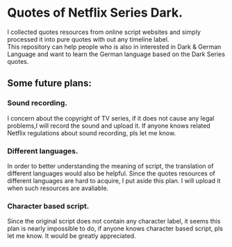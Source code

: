 # Quotes of Netflix Series Dark.  
I collected quotes resources from online script websites and simply processed it into pure quotes with out any timeline label.  
This repository can help people who is also in interested in Dark & German Language and want to learn the German language based on the Dark Series quotes.  
## Some future plans:
### Sound recording. 
I concern about the copyright of TV series, if it does not cause any legal problems,I will record the sound and upload it. If anyone knows related Netflix regulations about sound recording, pls let me know.  
### Different languages. 
In order to better understanding the meaning of script, the translation of different languages would also be helpful. Since the quotes resources of different languages are hard to acquire, I put aside this plan. I will upload it when such resources are avaliable. 
### Character based script. 
Since the original script does not contain any character label, it seems this plan is nearly impossible to do, if anyone knows character based script, pls let me know. It would be greatly appreciated.
